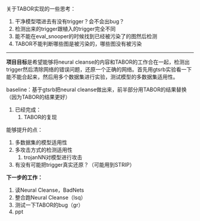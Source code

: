 关于TABOR实现的一些思考：

1. 干净模型喂进去有没有trigger？会不会出bug？
2. 检测出来的trigger跟植入的trigger完全不同
3. 能不能在eval_snooper的时候找到已经被污染了的图然后检测
4. TABOR不能判断哪些图是被污染的，哪些图没有被污染

---

**项目目标**是希望能够将neural cleanse的内容和TABOR的工作合在一起，检测出trigger然后清除网络的错误问题，还原一个正确的网络。首先用gtsrb实验看一下能不能合起来，然后用多个数据集进行实验，测试模型的多数据集适用性。

baseline：基于gtsrb把neural cleanse做出来，前半部分用TABOR的结果替换（因为TABOR的结果更好）

1. 已经完成：
   1. TABOR的复现

能够提升的点：

1. 多数据集的模型适用性
2. 多攻击方式的检测适用性
   1. trojanNN对模型进行攻击
3. 有没有可能把trigger真实还原？（可能用到STRIP）

**下一步的工作：**

1. 读Neural Cleanse，BadNets
2. 整合跑Neural Cleanse（lsq）
3. 测试一下TABOR的bug（gr）
4. ppt


